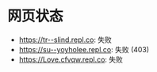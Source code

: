 # 网页状态
- https://tr--slind.repl.co: 失败
- https://su--yoyholee.repl.co: 失败 (403)
- https://Love.cfvqw.repl.co: 失败
